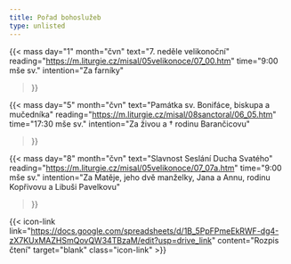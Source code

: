 ```yaml
---
title: Pořad bohoslužeb
type: unlisted
---
```


{{< mass
day="1" 
month="čvn" 
text="7. neděle velikonoční" 
reading="https://m.liturgie.cz/misal/05velikonoce/07_00.htm"
time="9:00 mše sv." 
intention="Za farníky"
>}}

{{< mass 
day="5" 
month="čvn" 
text="Památka sv. Bonifáce, biskupa a mučedníka"
reading="https://m.liturgie.cz/misal/08sanctoral/06_05.htm"
time="17:30 mše sv." 
intention="Za živou a † rodinu Barančicovu" 
>}}

{{< mass
day="8" 
month="čvn" 
text="Slavnost Seslání Ducha Svatého" 
reading="https://m.liturgie.cz/misal/05velikonoce/07_07a.htm"
time="9:00 mše sv." 
intention="Za Matěje, jeho dvě manželky, Jana a Annu, rodinu Kopřivovu a Libuši Pavelkovu"
>}}

{{< icon-link link="https://docs.google.com/spreadsheets/d/1B_5PpFPmeEkRWF-dg4-zX7KUxMAZHSmQovQW34TBzaM/edit?usp=drive_link" content="Rozpis čtení" target="blank" class="icon-link" >}}